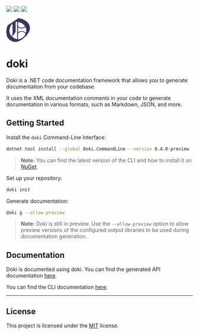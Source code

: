 [![](https://img.shields.io/github/v/release/DavidVollmers/doki?include_prereleases)](https://github.com/DavidVollmers/doki/releases)
[![](https://img.shields.io/nuget/dt/Doki.CommandLine)](https://www.nuget.org/packages/Doki.CommandLine)
[![](https://img.shields.io/github/license/DavidVollmers/doki)](https://github.com/DavidVollmers/doki/blob/master/LICENSE.txt)

![](assets/logo-64x64.png)

# doki

Doki is a .NET code documentation framework that allows you to generate documentation from your codebase.

It uses the XML documentation comments in your code to generate documentation in various formats, such as Markdown,
JSON, and more.

## Getting Started

Install the `doki` Command-Line Interface:

```bash
dotnet tool install --global Doki.CommandLine --version 0.4.0-preview
```

> **Note:** You can find the latest version of the CLI and how to install it
> on [NuGet](https://www.nuget.org/packages/Doki.CommandLine).

Set up your repository:

```bash
doki init
```

Generate documentation:

```bash
doki g --allow-preview
```

> **Note:** Doki is still in preview. Use the `--allow-preview` option to allow preview versions of the configured
> output libraries to be used during documentation generation.

## Documentation

Doki is documented using doki. You can find the generated API documentation [here](docs/api/README.md).

You can find the CLI documentation [here](docs/cli/README.md).

---

## License

This project is licensed under the [MIT](LICENSE.txt) license.

